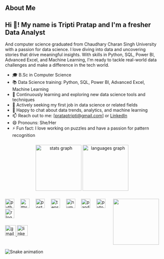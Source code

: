 ## About Me
<h2 align="left">Hi 👋! My name is Tripti Pratap and I'm a fresher Data Analyst</h2>

 And computer science graduated from Chaudhary Charan Singh University with a passion for data science. I love diving into data and uncovering stories that drive meaningful insights. With skills in Python, SQL, Power BI, Advanced Excel, and Machine Learning, I'm ready to tackle real-world data challenges and make a difference in the tech world.

- 🎓 B.Sc in Computer Science
- 📚 Data Science training: Python, SQL, Power BI, Advanced Excel, Machine Learning
- 🌱 Continuously learning and exploring new data science tools and techniques
- 💼 Actively seeking my first job in data science or related fields
- 💬 Happy to chat about data trends, analytics, and machine learning
- 📫 Reach out to me: [prataptripti@gmail.com] or [LinkedIn](https://www.linkedin.com/in/tripti-pratap)
- 😄 Pronouns: She/Her
- ⚡ Fun fact: I love working on puzzles and have a passion for pattern recognition


###

<div align="center">
  <img src="https://github-readme-stats.vercel.app/api?username=tripti-pratap&hide_title=false&hide_rank=false&show_icons=true&include_all_commits=true&count_private=true&disable_animations=false&theme=dracula&locale=en&hide_border=false" height="150" alt="stats graph"  />
  <img src="https://github-readme-stats.vercel.app/api/top-langs?username=tripti-pratap&locale=en&hide_title=false&layout=compact&card_width=320&langs_count=5&theme=dracula&hide_border=false" height="150" alt="languages graph"  />
</div>

###

<img align="right" height="150" src="https://cdn.dribbble.com/users/542979/screenshots/3000076/sarah-working-on-computer.gif"  />

###

<div align="left">
  <img src="https://cdn.jsdelivr.net/gh/devicons/devicon/icons/python/python-original.svg" height="30" alt="python logo"  />
  <img width="12" />
  <img src="https://cdn.simpleicons.org/mysql/4479A1" height="30" alt="mysql logo"  />
  <img width="12" />
  <img src="https://cdn.jsdelivr.net/gh/devicons/devicon/icons/postgresql/postgresql-original.svg" height="30" alt="postgresql logo"  />
  <img width="12" />
  <img src="https://cdn.simpleicons.org/tensorflow/FF6F00" height="30" alt="tensorflow logo"  />
  <img width="12" />
  <img src="https://cdn.simpleicons.org/numpy/013243" height="30" alt="numpy logo"  />
  <img width="12" />
  <img src="https://cdn.simpleicons.org/pandas/150458" height="30" alt="pandas logo"  />
  <img width="12" />
  <img src="https://cdn.simpleicons.org/pytorch/EE4C2C" height="30" alt="pytorch logo"  />
  <img width="12" />
  <img src="https://cdn.simpleicons.org/r/276DC3" height="30" alt="r logo"  />
</div>

###

<div align="left">
  <a href="prataptripti@gmail.com" target="_blank">
    <img src="https://img.shields.io/static/v1?message=Gmail&logo=gmail&label=&color=D14836&logoColor=white&labelColor=&style=for-the-badge" height="35" alt="gmail logo"  />
  </a>
  <a href="https://www.linkedin.com/in/tripti-pratap" target="_blank">
    <img src="https://img.shields.io/static/v1?message=LinkedIn&logo=linkedin&label=&color=0077B5&logoColor=white&labelColor=&style=for-the-badge" height="35" alt="linkedin logo"  />
  </a>
</div>

###

<br clear="both">

<img src="https://raw.githubusercontent.com/tripti-pratap/tripti-pratap/output/snake.svg" alt="Snake animation" />

###
